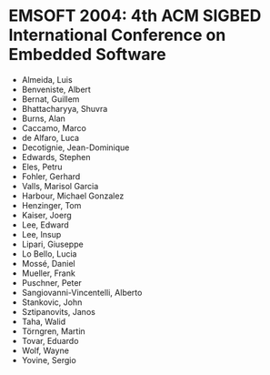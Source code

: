 # EMSOFT 2004: 4th ACM SIGBED International Conference on Embedded Software
* Almeida, Luis
* Benveniste, Albert
* Bernat, Guillem
* Bhattacharyya, Shuvra
* Burns, Alan
* Caccamo, Marco
* de Alfaro, Luca
* Decotignie, Jean-Dominique
* Edwards, Stephen
* Eles, Petru
* Fohler, Gerhard
* Valls, Marisol Garcia
* Harbour, Michael Gonzalez
* Henzinger, Tom
* Kaiser, Joerg
* Lee, Edward
* Lee, Insup
* Lipari, Giuseppe
* Lo Bello, Lucia
* Mossé, Daniel
* Mueller, Frank
* Puschner, Peter
* Sangiovanni-Vincentelli, Alberto
* Stankovic, John
* Sztipanovits, Janos
* Taha, Walid
* Törngren, Martin
* Tovar, Eduardo
* Wolf, Wayne
* Yovine, Sergio

